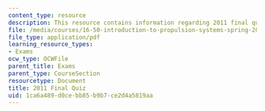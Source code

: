 ```yaml
---
content_type: resource
description: This resource contains information regarding 2011 final quiz.
file: /media/courses/16-50-introduction-to-propulsion-systems-spring-2012/1ca6a489d0cebb85b9b7ce2d4a5819aa_MIT16_50S12_final_quiz.pdf
file_type: application/pdf
learning_resource_types:
- Exams
ocw_type: OCWFile
parent_title: Exams
parent_type: CourseSection
resourcetype: Document
title: 2011 Final Quiz
uid: 1ca6a489-d0ce-bb85-b9b7-ce2d4a5819aa
---
```

